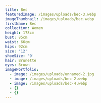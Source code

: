 ```yaml
---
title: Bec
featuredImage: /images/uploads/bec-3.webp
imageThumbnail: /images/uploads/bec.webp
firstName: Bec
collection: Women
height: 178cm
bust: 85cm
waist: 66cm
hips: 92cm
size: '12'
shoeSize: '9'
hair: Brunette
eyes: Brown
imagePortfolio:
  - image: /images/uploads/unnamed-2.jpg
  - image: /images/uploads/bec-2.webp
  - image: /images/uploads/bec-4.webp
  - {}
  - {}
---
```


